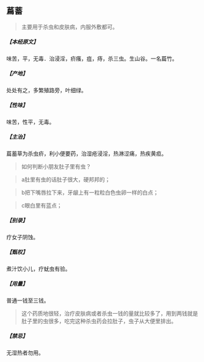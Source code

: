 ## 萹蓄

> 主要用于杀虫和皮肤病，内服外敷都可。

##### 【本经原文】
味苦，平，无毒．治浸淫，疥瘙，疽，痔，杀三虫。生山谷。一名萹竹。
##### 【产地】
处处有之，多繁殖路旁，叶细绿。
##### 【性味】
味苦，性平，无毒。
##### 【主治】
萹蓄草为杀虫疥，利小便要药，治湿疮浸淫，热淋涩痛，热疾黄疸。

> 如何判断小朋友肚子里有虫？

> a肚里有虫的话肚子很大，硬邦邦的；

> b把下嘴唇拉下来，牙龈上有一粒粒白色虫卵一样的白点；

> c眼白里有蓝点；

##### 【别录】
疗女子阴蚀。
##### 【甄权】
煮汁饮小儿，疗蚘虫有验。
##### 【用量】
普通一钱至三钱。

> 这个药质地很轻，治疗皮肤病或者杀虫一钱的量就比较多了，用到两钱就是肚子里的虫很多，吃完这种杀虫药会拉肚子，虫子从大便里排出。

##### 【禁忌】
无湿热者勿用。